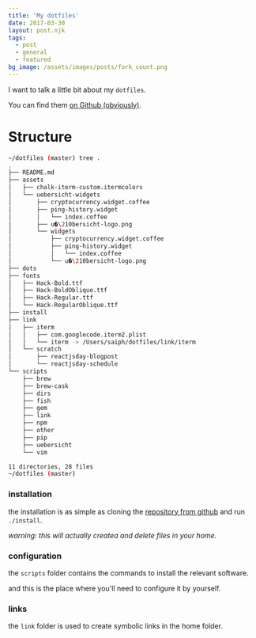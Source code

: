 ```yaml
---
title: 'My dotfiles'
date: 2017-03-30
layout: post.njk
tags:
  - post
  - general
  - featured
bg_image: /assets/images/posts/fork_count.png
---
```


I want to talk a little bit about my `dotfiles`.

You can find them [on Github (obviously)](https://github.com/christian-fei/dotfiles).


# Structure

```bash
~/dotfiles (master) tree .
.
├── README.md
├── assets
│   ├── chalk-iterm-custom.itermcolors
│   └── uebersicht-widgets
│       ├── cryptocurrency.widget.coffee
│       ├── ping-history.widget
│       │   └── index.coffee
│       ├── u�\210bersicht-logo.png
│       └── widgets
│           ├── cryptocurrency.widget.coffee
│           ├── ping-history.widget
│           │   └── index.coffee
│           └── u�\210bersicht-logo.png
├── dots
├── fonts
│   ├── Hack-Bold.ttf
│   ├── Hack-BoldOblique.ttf
│   ├── Hack-Regular.ttf
│   └── Hack-RegularOblique.ttf
├── install
├── link
│   ├── iterm
│   │   ├── com.googlecode.iterm2.plist
│   │   └── iterm -> /Users/saiph/dotfiles/link/iterm
│   └── scratch
│       ├── reactjsday-blogpost
│       └── reactjsday-schedule
└── scripts
    ├── brew
    ├── brew-cask
    ├── dirs
    ├── fish
    ├── gem
    ├── link
    ├── npm
    ├── other
    ├── pip
    ├── uebersicht
    └── vim

11 directories, 28 files
~/dotfiles (master)
```

### installation

the installation is as simple as cloning the [repository from github](https://github.com/christian-fei/dotfiles.git) and run `./install`.

*warning: this will actually createa and delete files in your home.*

### configuration

the `scripts` folder contains the commands to install the relevant software.

and this is the place where you'll need to configure it by yourself.

### links

the `link` folder is used to create symbolic links in the home folder.